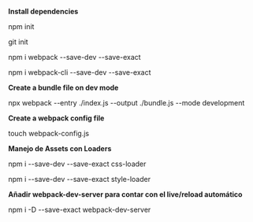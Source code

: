 **Install dependencies**

npm init

git init

npm i webpack --save-dev --save-exact

npm i webpack-cli --save-dev --save-exact


**Create a bundle file on dev mode**

npx webpack --entry ./index.js --output ./bundle.js --mode development


**Create a webpack config file**

touch webpack-config.js


**Manejo de Assets con Loaders**

npm i --save-dev --save-exact css-loader

npm i --save-dev --save-exact style-loader

**Añadir webpack-dev-server para contar con el live/reload automático**

npm i -D --save-exact webpack-dev-server

